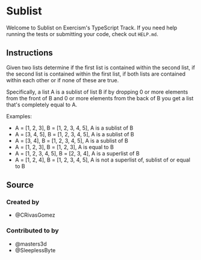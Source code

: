 # Sublist

Welcome to Sublist on Exercism's TypeScript Track.
If you need help running the tests or submitting your code, check out `HELP.md`.

## Instructions

Given two lists determine if the first list is contained within the second
list, if the second list is contained within the first list, if both lists are
contained within each other or if none of these are true.

Specifically, a list A is a sublist of list B if by dropping 0 or more elements
from the front of B and 0 or more elements from the back of B you get a list
that's completely equal to A.

Examples:

- A = [1, 2, 3], B = [1, 2, 3, 4, 5], A is a sublist of B
- A = [3, 4, 5], B = [1, 2, 3, 4, 5], A is a sublist of B
- A = [3, 4], B = [1, 2, 3, 4, 5], A is a sublist of B
- A = [1, 2, 3], B = [1, 2, 3], A is equal to B
- A = [1, 2, 3, 4, 5], B = [2, 3, 4], A is a superlist of B
- A = [1, 2, 4], B = [1, 2, 3, 4, 5], A is not a superlist of, sublist of or equal to B

## Source

### Created by

- @CRivasGomez

### Contributed to by

- @masters3d
- @SleeplessByte